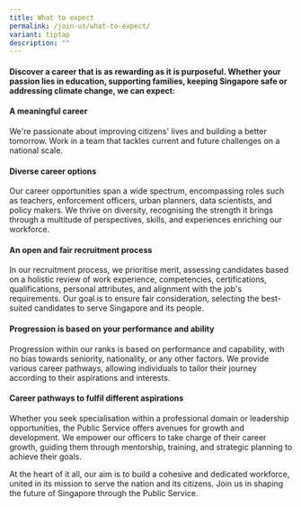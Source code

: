 ```yaml
---
title: What to expect
permalink: /join-us/what-to-expect/
variant: tiptap
description: ""
---
```

<h4>Discover a career that is as rewarding as it is purposeful. Whether your passion lies in education, supporting families, keeping Singapore safe or addressing climate change, we can expect:</h4>
<h4>A meaningful career</h4>
<p>We're passionate about improving citizens' lives and building a better
tomorrow. Work in a team that tackles current and future challenges on
a national scale.</p>
<h4>Diverse career options</h4>
<p>Our career opportunities span a wide spectrum, encompassing roles such
as teachers, enforcement officers, urban planners, data scientists, and
policy makers. We thrive on diversity, recognising the strength it brings
through a multitude of perspectives, skills, and experiences enriching
our workforce.</p>
<h4>An open and fair recruitment process</h4>
<p>In our recruitment process, we prioritise merit, assessing candidates
based on a holistic review of work experience, competencies, certifications,
qualifications, personal attributes, and alignment with the job's requirements.
Our goal is to ensure fair consideration, selecting the best-suited candidates
to serve Singapore and its people.</p>
<h4>Progression is based on your performance and ability</h4>
<p>Progression within our ranks is based on performance and capability, with
no bias towards seniority, nationality, or any other factors. We provide
various career pathways, allowing individuals to tailor their journey according
to their aspirations and interests.</p>
<h4>Career pathways to fulfil different aspirations</h4>
<p>Whether you seek specialisation within a professional domain or leadership
opportunities, the Public Service offers avenues for growth and development.
We empower our officers to take charge of their career growth, guiding
them through mentorship, training, and strategic planning to achieve their
goals.</p>
<p>At the heart of it all, our aim is to build a cohesive and dedicated workforce,
united in its mission to serve the nation and its citizens. Join us in
shaping the future of Singapore through the Public Service.</p>
<p></p>